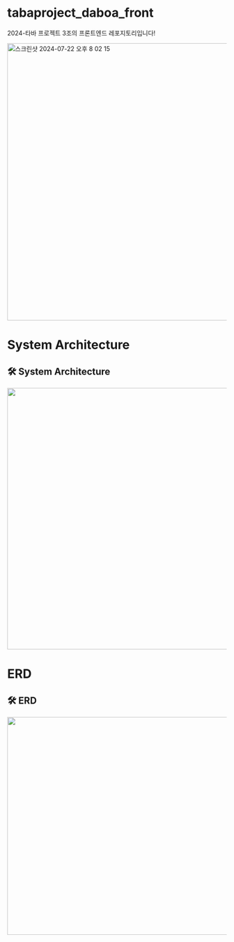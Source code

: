 # tabaproject_daboa_front

2024-타바 프로젝트 3조의 프론트엔드 레포지토리입니다!

<img width="636" alt="스크린샷 2024-07-22 오후 8 02 15" src="https://github.com/user-attachments/assets/4e1e4f0d-44c5-41a6-9e81-58adbad20234">

# System Architecture
## 🛠️ System Architecture
<img src="https://github.com/user-attachments/assets/cdee9db6-982e-4564-adcb-3c5785d9c5f5" width="800" height="600"/>
</div>

# ERD
## 🛠️ ERD
<img src="https://github.com/user-attachments/assets/37e74be4-ba5f-4ca2-8add-c2e895e537e9" width="800" height="500"/>
</div>
